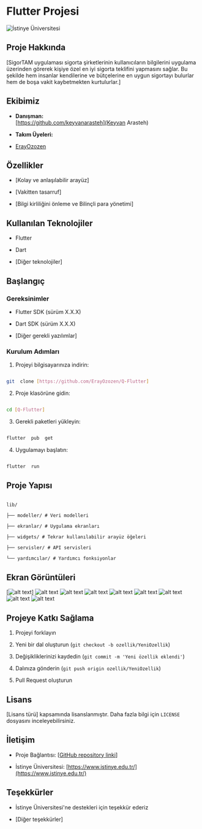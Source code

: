 
# Flutter Projesi

  

![İstinye Üniversitesi](https://www.unitededucation.com/linklogoch/istinye-university-logo.png)

  

## Proje Hakkında

[SigorTAM uygulaması sigorta şirketlerinin kullanıcıların bilgilerini uygulama üzerinden görerek kişiye özel en iyi sigorta teklifini yapmasını sağlar. Bu şekilde hem insanlar kendilerine ve bütçelerine en uygun sigortayı bulurlar hem de boşa vakit kaybetmekten kurtulurlar.]

  

## Ekibimiz

-  **Danışman:**  
[https://github.com/keyvanarasteh](Keyvan Arasteh)


-  **Takım Üyeleri:**

-  [ErayOzozen](https://github.com/ErayOzozen)

  

## Özellikler

- [Kolay ve anlaşılabilir arayüz]

- [Vakitten tasarruf]

- [Bilgi kirliliğini önleme ve Bilinçli para yönetimi]

  

## Kullanılan Teknolojiler

- Flutter

- Dart

- [Diğer teknolojiler]

  

## Başlangıç

  

### Gereksinimler

- Flutter SDK (sürüm X.X.X)

- Dart SDK (sürüm X.X.X)

- [Diğer gerekli yazılımlar]

  

### Kurulum Adımları

1. Projeyi bilgisayarınıza indirin:

```bash

git  clone [https://github.com/ErayOzozen/Q-Flutter]

```

  

2. Proje klasörüne gidin:

```bash

cd [Q-Flutter]
```

  

3. Gerekli paketleri yükleyin:

```bash

flutter  pub  get

```

  

4. Uygulamayı başlatın:

```bash

flutter  run

```

  

## Proje Yapısı

```

lib/

├── modeller/ # Veri modelleri

├── ekranlar/ # Uygulama ekranları

├── widgets/ # Tekrar kullanılabilir arayüz öğeleri

├── servisler/ # API servisleri

└── yardımcılar/ # Yardımcı fonksiyonlar

```

  

## Ekran Görüntüleri

[![alt text](homescreenim.png)]
![alt text](homescreengecemodu.png)
![alt text](searchscreenlightmode.png)
![alt text](searchscreendarkmod.png)
![alt text](profilekranılightmode.png)
![alt text](profilekranıdarkmode.png)
![alt text](ayarlardarkmode.png)
![alt text](historyscreendarkmode.png)
![alt text](historyscreenlightmode.png)

## Projeye Katkı Sağlama

1. Projeyi forklayın

2. Yeni bir dal oluşturun (`git checkout -b ozellik/YeniOzellik`)

3. Değişikliklerinizi kaydedin (`git commit -m 'Yeni özellik eklendi'`)

4. Dalınıza gönderin (`git push origin ozellik/YeniOzellik`)

5. Pull Request oluşturun

  

## Lisans

[Lisans türü] kapsamında lisanslanmıştır. Daha fazla bilgi için `LICENSE` dosyasını inceleyebilirsiniz.

  

## İletişim

- Proje Bağlantısı: [[GitHub repository linki](https://github.com/ErayOzozen/Q-Flutter)]

- İstinye Üniversitesi: [https://www.istinye.edu.tr/](https://www.istinye.edu.tr/)

  

## Teşekkürler

- İstinye Üniversitesi'ne destekleri için teşekkür ederiz

- [Diğer teşekkürler]

